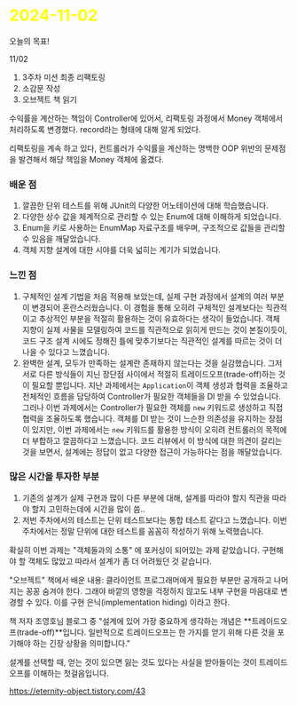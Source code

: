 # <span style="color:yellow">2024-11-02</span>
오늘의 목표!

11/02
1. 3주차 미션 최종 리팩토링
2. 소감문 작성
3. 오브젝트 책 읽기

수익률을 계산하는 책임이 Controller에 있어서, 리팩토링 과정에서 Money 객체에서 처리하도록 변경했다.
record라는 형태에 대해 알게 되었다.


리팩토링을 계속 하고 있다, 컨트롤러가 수익률을 계산하는 명백한 OOP 위반의 문제점을 발견해서 해당 책임을 Money 객체에 옮겼다.


### 배운 점
1. 깔끔한 단위 테스트를 위해 JUnit의 다양한 어노테이션에 대해 학습했습니다.
2. 다양한 상수 값을 체계적으로 관리할 수 있는 Enum에 대해 이해하게 되었습니다.
3. Enum을 키로 사용하는 EnumMap 자료구조를 배우며, 구조적으로 값들을 관리할 수 있음을 깨달았습니다.
4. 객체 지향 설계에 대한 시야를 더욱 넓히는 계기가 되었습니다.
### 느낀 점
1. 구체적인 설계 기법을 처음 적용해 보았는데, 실제 구현 과정에서 설계의 여러 부분이 변경되어 혼란스러웠습니다. 이 경험을 통해 오히려 구체적인 설계보다는 직관적이고 추상적인 부분을 적절히 활용하는 것이 유효하다는 생각이 들었습니다. 객체 지향이 실제 사물을 모델링하여 코드를 직관적으로 읽히게 만드는 것이 본질이듯이, 코드 구조 설계 시에도 정해진 틀에 맞추기보다는 직관적인 설계를 따르는 것이 더 나을 수 있다고 느꼈습니다.
2. 완벽한 설계, 모두가 만족하는 설계란 존재하지 않는다는 것을 실감했습니다. 그저 서로 다른 방식들이 지닌 장단점 사이에서 적절히 트레이드오프(trade-off)하는 것이 필요할 뿐입니다. 지난 과제에서는 `Application`이 객체 생성과 협력을 조율하고 전체적인 흐름을 담당하여 Controller가 필요한 객체들을 DI 받을 수 있었습니다. 그러나 이번 과제에서는 Controller가 필요한 객체를 `new` 키워드로 생성하고 직접 협력을 조율하도록 했습니다. 객체를 DI 받는 것이 느슨한 의존성을 유지하는 장점이 있지만, 이번 과제에서는 `new` 키워드를 활용한 방식이 오히려 컨트롤러의 목적에 더 부합하고 깔끔하다고 느꼈습니다. 코드 리뷰에서 이 방식에 대한 의견이 갈리는 것을 보면서, 설계에는 정답이 없고 다양한 접근이 가능하다는 점을 깨달았습니다.

### 많은 시간을 투자한 부분
1. 기존의 설계가 실제 구현과 많이 다른 부분에 대해, 설계를 따라야 할지 직관을 따라야 할지 고민하는데에 시간을 많이 씀..
2. 저번 주차에서의 테스트는 단위 테스트보다는 통합 테스트 같다고 느꼈습니다. 이번 주차에서는 정말 단위에 대한 테스트를 꼼꼼히 작성하기 위해 노력했습니다.



확실히 이번 과제는 "객체들과의 소통" 에 포커싱이 되어있는 과제 같았습니다. 구현해야 할 객체도 많았고 따라서 설계가 좀 더 어려웠던 것 같습니다.



"오브젝트" 책에서 배운 내용: 클라이언트 프로그래머에게 필요한 부분만 공개하고 나머지는 꽁꽁 숨겨야 한다. 그래야 바깥의 영향을 걱정하지 않고도 내부 구현을 마음대로 변경할 수 있다. 이를 구현 은닉(implementation hiding) 이라고 한다.

책 저자 조영호님 블로그 중 "설계에 있어 가장 중요하게 생각하는 개념은 **트레이드오프(trade-off)**입니다. 일반적으로 트레이드오프는 한 가지를 얻기 위해 다른 것을 포기해야 하는 긴장 상황을 의미합니다."

설계를 선택할 때, 얻는 것이 있으면 잃는 것도 있다는 사실을 받아들이는 것이 트레이드오프를 이해하는 첫걸음입니다.

https://eternity-object.tistory.com/43